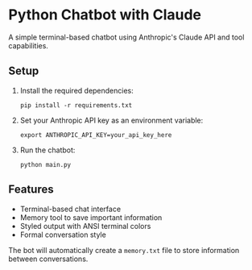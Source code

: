# Python Chatbot with Claude

A simple terminal-based chatbot using Anthropic's Claude API and tool capabilities.

## Setup

1. Install the required dependencies:

   ```
   pip install -r requirements.txt
   ```

2. Set your Anthropic API key as an environment variable:

   ```
   export ANTHROPIC_API_KEY=your_api_key_here
   ```

3. Run the chatbot:
   ```
   python main.py
   ```

## Features

- Terminal-based chat interface
- Memory tool to save important information
- Styled output with ANSI terminal colors
- Formal conversation style

The bot will automatically create a `memory.txt` file to store information between conversations.
